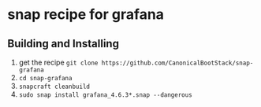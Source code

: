 # snap recipe for grafana

## Building and Installing

1. get the recipe `git clone https://github.com/CanonicalBootStack/snap-grafana`
2. `cd snap-grafana`
3. `snapcraft cleanbuild`
4. `sudo snap install grafana_4.6.3*.snap --dangerous`
